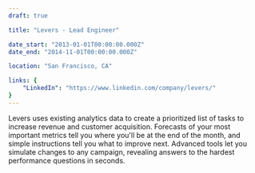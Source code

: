 ```yaml
---
draft: true

title: "Levers - Lead Engineer"

date_start: "2013-01-01T00:00:00.000Z"
date_end: "2014-11-01T00:00:00.000Z"

location: "San Francisco, CA"

links: {
    "LinkedIn": "https://www.linkedin.com/company/levers/"
}
---
```


Levers uses existing analytics data to create a prioritized list of tasks to increase revenue and customer acquisition. Forecasts of your most important metrics tell you where you'll be at the end of the month, and simple instructions tell you what to improve next. Advanced tools let you simulate changes to any campaign, revealing answers to the hardest performance questions in seconds.

